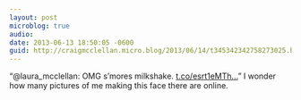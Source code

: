 ```yaml
---
layout: post
microblog: true
audio: 
date: 2013-06-13 18:50:05 -0600
guid: http://craigmcclellan.micro.blog/2013/06/14/t345342342758273025.html
---
```

“@laura_mcclellan: OMG s’mores milkshake. [t.co/esrt1eMTh...](http://t.co/esrt1eMTht)” I wonder how many pictures of me making this face there are online.
